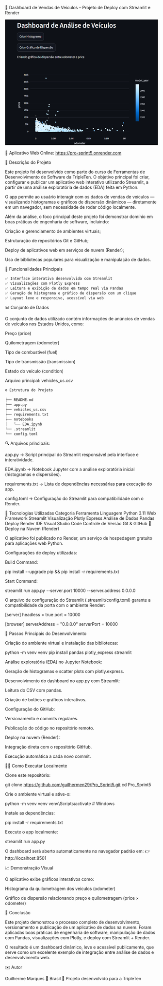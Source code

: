🚗 Dashboard de Vendas de Veículos – Projeto de Deploy com Streamlit e Render

![Preview do Dashboard](./preview.png)

🔗 Aplicativo Web Online: https://pro-sprint5.onrender.com

📖 Descrição do Projeto

Este projeto foi desenvolvido como parte do curso de Ferramentas de Desenvolvimento de Software da TripleTen.
O objetivo principal foi criar, configurar e publicar um aplicativo web interativo utilizando Streamlit, a partir de uma análise exploratória de dados (EDA) feita em Python.

O app permite ao usuário interagir com os dados de vendas de veículos — visualizando histogramas e gráficos de dispersão dinâmicos — diretamente em um navegador, sem necessidade de rodar código localmente.

Além da análise, o foco principal deste projeto foi demonstrar domínio em boas práticas de engenharia de software, incluindo:

Criação e gerenciamento de ambientes virtuais;

Estruturação de repositórios Git e GitHub;

Deploy de aplicativos web em serviços de nuvem (Render);

Uso de bibliotecas populares para visualização e manipulação de dados.

🧩 Funcionalidades Principais

    ✅ Interface interativa desenvolvida com Streamlit
    ✅ Visualizações com Plotly Express
    ✅ Leitura e exibição de dados em tempo real via Pandas
    ✅ Geração de histograma e gráfico de dispersão com um clique
    ✅ Layout leve e responsivo, acessível via web

📊 Conjunto de Dados

O conjunto de dados utilizado contém informações de anúncios de vendas de veículos nos Estados Unidos, como:

Preço (price)

Quilometragem (odometer)

Tipo de combustível (fuel)

Tipo de transmissão (transmission)

Estado do veículo (condition)

Arquivo principal:
vehicles_us.csv

    ⚙️ Estrutura do Projeto

    ├── README.md
    ├── app.py
    ├── vehicles_us.csv
    ├── requirements.txt
    ├── notebooks
    │   └── EDA.ipynb
    └── .streamlit
    └── config.toml

🔍 Arquivos principais:

app.py → Script principal do Streamlit responsável pela interface e interatividade.

EDA.ipynb → Notebook Jupyter com a análise exploratória inicial (histogramas e dispersões).

requirements.txt → Lista de dependências necessárias para execução do app.

config.toml → Configuração do Streamlit para compatibilidade com o Render.

🧠 Tecnologias Utilizadas
Categoria	Ferramenta
Linguagem	Python 3.11
Web Framework	Streamlit
Visualização	Plotly Express
Análise de Dados	Pandas
Deploy	Render
IDE	Visual Studio Code
Controle de Versão	Git & GitHub
🚀 Deploy na Nuvem (Render)

O aplicativo foi publicado no Render, um serviço de hospedagem gratuito para aplicações web Python.

Configurações de deploy utilizadas:

Build Command:

pip install --upgrade pip && pip install -r requirements.txt


Start Command:

streamlit run app.py --server.port 10000 --server.address 0.0.0.0


O arquivo de configuração do Streamlit (.streamlit/config.toml) garante a compatibilidade da porta com o ambiente Render:

[server]
headless = true
port = 10000

[browser]
serverAddress = "0.0.0.0"
serverPort = 10000

🧮 Passos Principais do Desenvolvimento

Criação do ambiente virtual e instalação das bibliotecas:

python -m venv venv
pip install pandas plotly_express streamlit


Análise exploratória (EDA) no Jupyter Notebook:

Geração de histogramas e scatter plots com plotly.express.

Desenvolvimento do dashboard no app.py com Streamlit:

Leitura do CSV com pandas.

Criação de botões e gráficos interativos.

Configuração do GitHub:

Versionamento e commits regulares.

Publicação do código no repositório remoto.

Deploy na nuvem (Render):

Integração direta com o repositório GitHub.

Execução automática a cada novo commit.

🧑‍💻 Como Executar Localmente

Clone este repositório:

git clone https://github.com/guilhermen29/Pro_Sprint5.git
cd Pro_Sprint5


Crie o ambiente virtual e ative-o:

python -m venv venv
venv\Scripts\activate  # Windows


Instale as dependências:

pip install -r requirements.txt


Execute o app localmente:

streamlit run app.py


O dashboard será aberto automaticamente no navegador padrão em:
👉 http://localhost:8501

📈 Demonstração Visual

O aplicativo exibe gráficos interativos como:

Histograma da quilometragem dos veículos (odometer)

Gráfico de dispersão relacionando preço e quilometragem (price × odometer)

🏁 Conclusão

Este projeto demonstrou o processo completo de desenvolvimento, versionamento e publicação de um aplicativo de dados na nuvem.
Foram aplicadas boas práticas de engenharia de software, manipulação de dados com Pandas, visualizações com Plotly, e deploy com Streamlit + Render.

O resultado é um dashboard dinâmico, leve e acessível publicamente, que serve como um excelente exemplo de integração entre análise de dados e desenvolvimento web.

✉️ Autor

Guilherme Marques
📍 Brasil
💼 Projeto desenvolvido para a TripleTen
